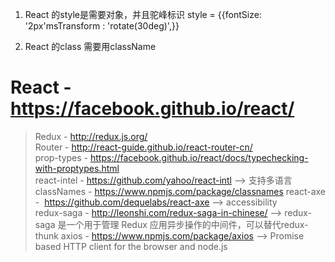 1. React 的style是需要对象，并且驼峰标识
style = {{fontSize: '2px'msTransform : 'rotate(30deg)',}}

2. React 的class 需要用className

# React - https://facebook.github.io/react/ 
 > Redux - http://redux.js.org/     
 > Router - http://react-guide.github.io/react-router-cn/    
 > prop-types - https://facebook.github.io/react/docs/typechecking-with-proptypes.html    
 > react-intel - https://github.com/yahoo/react-intl --> 支持多语言      
 > classNames - https://www.npmjs.com/package/classnames 
 > react-axe -  https://github.com/dequelabs/react-axe --> accessibility   
 > redux-saga - http://leonshi.com/redux-saga-in-chinese/ --> redux-saga 是一个用于管理 Redux 应用异步操作的中间件，可以替代redux-thunk
 > axios - https://www.npmjs.com/package/axios --> Promise based HTTP client for the browser and node.js





